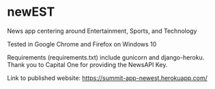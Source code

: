 # newEST
News app centering around Entertainment, Sports, and Technology

Tested in Google Chrome and Firefox on Windows 10

Requirements (requirements.txt) include gunicorn and django-heroku.
Thank you to Capital One for providing the NewsAPI Key.

Link to published website: https://summit-app-newest.herokuapp.com/ 
